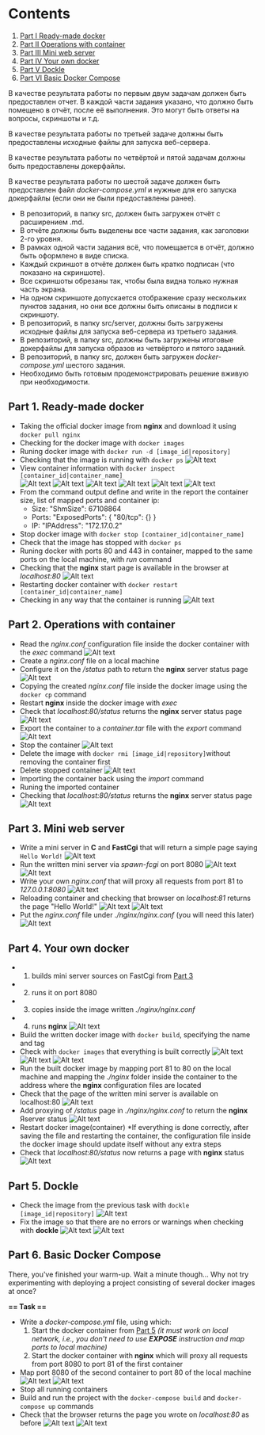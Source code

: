 # Contents

1. [Part I Ready-made docker](#part-1-ready-made-docker)
2. [Part II Operations with container](#part-2-operations-with-container)
3. [Part III Mini web server](#part-3-mini-web-server)
4. [Part IV Your own docker](#part-4-your-own-docker)
5. [Part V Dockle](#part-5-dockle)
6. [Part VI Basic Docker Compose](#part-6-basic-docker-compose)


В качестве результата работы по первым двум задачам должен быть предоставлен отчет.
В каждой части задания указано, что должно быть помещено в отчёт, после её выполнения.
Это могут быть ответы на вопросы, скриншоты и т.д.

В качестве результата работы по третьей задаче должны быть предоставлены исходные файлы для запуска веб-сервера.

В качестве результата работы по четвёртой и пятой задачам должны быть предоставлены докерфайлы.

В качестве результата работы по шестой задаче должен быть предоставлен файл *docker-compose.yml* и нужные для его запуска докерфайлы (если они не были предоставлены ранее).

- В репозиторий, в папку src, должен быть загружен отчёт с расширением .md.
- В отчёте должны быть выделены все части задания, как заголовки 2-го уровня.
- В рамках одной части задания всё, что помещается в отчёт, должно быть оформлено в виде списка.
- Каждый скриншот в отчёте должен быть кратко подписан (что показано на скриншоте).
- Все скриншоты обрезаны так, чтобы была видна только нужная часть экрана.
- На одном скриншоте допускается отображение сразу нескольких пунктов задания, но они все должны быть описаны в подписи к скриншоту.
- В репозиторий, в папку src/server, должны быть загружены исходные файлы для запуска веб-сервера из третьего задания.
- В репозиторий, в папку src, должны быть загружены итоговые докерфайлы для запуска образов из четвёртого и пятого заданий.
- В репозиторий, в папку src, должен быть загружен *docker-compose.yml* шестого задания.
- Необходимо быть готовым продемонстрировать решение вживую при необходимости.

## Part 1. Ready-made docker
- Taking the official docker image from **nginx** and download it using `docker pull nginx`
- Checking for the docker image with `docker images`
- Runing docker image with `docker run -d [image_id|repository]`
- Checking that the image is running with `docker ps`
    ![Alt text](images/part_1_pull_check_run_nginx_images_check_nginx_container.png)
- View container information with `docker inspect [container_id|container_name]` \
    ![Alt text](images/part_1_inspect_docker_container_0.png)
    ![Alt text](images/part_1_inspect_docker_container_1.png)
    ![Alt text](images/part_1_inspect_docker_container_2.png)
    ![Alt text](images/part_1_inspect_docker_container_3.png)
    ![Alt text](images/part_1_inspect_docker_container_4.png)
    ![Alt text](images/part_1_inspect_docker_container_5.png)
- From the command output define and write in the report the container size, list of mapped ports and container ip:
    - Size:  "ShmSize": 67108864
    - Ports: "ExposedPorts": { "80/tcp": {} }
    - IP:    "IPAddress": "172.17.0.2"
- Stop docker image with `docker stop [container_id|container_name]`
- Check that the image has stopped with `docker ps`
- Runing docker with ports 80 and 443 in container, mapped to the same ports on the local machine, with *run* command
- Checking that the **nginx** start page is available in the browser at *localhost:80*
    ![Alt text](images/part_1_stop_and_check_container_run_mapped_80_443_and_check_nginx_start_page.png)
- Restarting docker container with `docker restart [container_id|container_name]`
- Checking in any way that the container is running
    ![Alt text](images/part_1_restarting_and_checking_docker_container_is_running.png)
## Part 2. Operations with container

- Read the *nginx.conf* configuration file inside the docker container with the *exec* command
    ![Alt text](images/part_2_reading_conf_file_inside_container.png)
- Create a *nginx.conf* file on a local machine
- Configure it on the */status* path to return the **nginx** server status page
    ![Alt text](images/part_2_creating_nginx_conf_file_on_local_machine.png)
- Copying the created *nginx.conf* file inside the docker image using the `docker cp` command
- Restart **nginx** inside the docker image with *exec*
- Check that *localhost:80/status* returns the **nginx** server status page
    ![Alt text](images/part_2_copying_created_nginx_conf_file_to_container_and_check_it.png)
- Export the container to a *container.tar* file with the *export* command
    ![Alt text](images/part_2_export_container_archive_and_check_it.png)
- Stop the container
    ![Alt text](images/part_2_stoping_container_and_check_it.png)
- Delete the image with `docker rmi [image_id|repository]`without removing the container first
- Delete stopped container
    ![Alt text](images/part_2_deleting_image_and_stopped_container_and_check_it.png)
- Importing the container back using the *import* command
- Runing the imported container
- Checking that *localhost:80/status* returns the **nginx** server status page
    ![Alt text](images/part_2_importing_container_run_it_and_check_server_status.png)

## Part 3. Mini web server

- Write a mini server in **C** and **FastCgi** that will return a simple page saying `Hello World!`
    ![Alt text](images/part_3_mini_server_code_on_c.png)
- Run the written mini server via *spawn-fcgi* on port 8080
    ![Alt text](images/part_3_script_for_mini_server_run.png)
    ![Alt text](images/part_3_runing_mini_server_by_sript.png)
- Write your own *nginx.conf* that will proxy all requests from port 81 to *127.0.0.1:8080*
    ![Alt text](images/part_3_creating_new_nginx_conf.png)
- Reloading container and checking that browser on *localhost:81* returns the page "Hello World!"
    ![Alt text](images/part_3_reloading_nginx_and_checking_returnig_page_hello_world.png)
    ![Alt text](images/part_3_checking_returnig_page_hello_world_in_browser.png)
- Put the *nginx.conf* file under *./nginx/nginx.conf* (you will need this later)
    ![Alt text](images/part_3_putting_nginx_conf_to_nginx.png)

## Part 4. Your own docker

- 1) builds mini server sources on FastCgi from [Part 3](#part-3-mini-web-server)
- 2) runs it on port 8080
- 3) copies inside the image written *./nginx/nginx.conf*
- 4) runs **nginx**
    ![Alt text](images/part_4_dockerfile.png)
- Build the written docker image with `docker build`, specifying the name and tag
- Check with `docker images` that everything is built correctly
    ![Alt text](images/part_4_building_image_name_tag.png)
    ![Alt text](images/part_4_building_image_name_tag_1.png)
    ![Alt text](images/part_4_checking_image_name_tag.png)
- Run the built docker image by mapping port 81 to 80 on the local machine and mapping the *./nginx* folder inside the container to the address where the **nginx** configuration files are located
- Check that the page of the written mini server is available on localhost:80
    ![Alt text](images/part_4_run_builded_image_name_tag_and_checking_localhost_80.png)
- Add proxying of */status* page in *./nginx/nginx.conf* to return the **nginx** Яserver status
    ![Alt text](images/part_4_adding_localhost_80_status_nginx_conf.png)
- Restart docker image(container)
*If everything is done correctly, after saving the file and restarting the container, the configuration file inside the docker image should update itself without any extra steps
- Check that *localhost:80/status* now returns a page with **nginx** status
    ![Alt text](images/part_4_checking_localhost_80_status.png)

## Part 5. **Dockle**

- Check the image from the previous task with `dockle [image_id|repository]`
    ![Alt text](images/part_5_dockle_checking_image.png)
- Fix the image so that there are no errors or warnings when checking with **dockle**
    ![Alt text](images/part_5_dockle_checking_image_after_dockerfile_fix.png)
    ![Alt text](images/part_5_hello_world_is_up_and_shown_on_localhost.png)

## Part 6. Basic **Docker Compose**

There, you've finished your warm-up. Wait a minute though...
Why not try experimenting with deploying a project consisting of several docker images at once?

**== Task ==**

- Write a *docker-compose.yml* file, using which:
    1) Start the docker container from [Part 5](#part-5-dockle) _(it must work on local network, i.e., you don't need to use **EXPOSE** instruction and map ports to local machine)_
    2) Start the docker container with **nginx** which will proxy all requests from port 8080 to port 81 of the first container
- Map port 8080 of the second container to port 80 of the local machine
    ![Alt text](images/part_6_docker_compose_yml.png)
    ![Alt text](images/part_6_nginx6_conf_for_nginx_container.png)
- Stop all running containers
- Build and run the project with the `docker-compose build` and `docker-compose up` commands
- Check that the browser returns the page you wrote on *localhost:80* as before
    ![Alt text](images/part_6_stopping_all_container.png)
    ![Alt text](images/part_6_delete_all_container_run_docker_compose_and_check_hello_world.png)